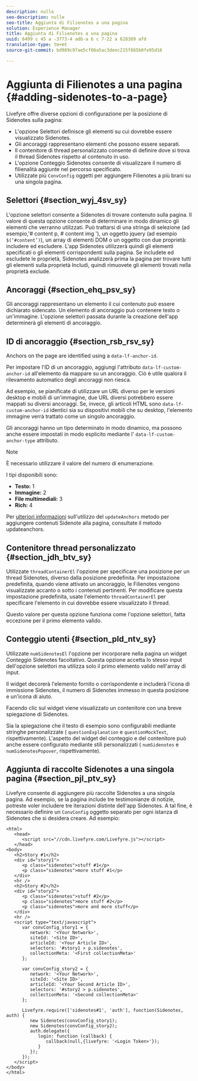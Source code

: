 ```yaml
---
description: nulle
seo-description: nulle
seo-title: Aggiunta di Filienotes a una pagina
solution: Experience Manager
title: Aggiunta di Filienotes a una pagina
uuid: 6499 c 45 a -3773-4 adb-a 6 c 7-22 a 628309 afd
translation-type: tm+mt
source-git-commit: bd989c97ae5cf06a5ac3deec215f865b0fe95d16

---
```



# Aggiunta di Filienotes a una pagina {#adding-sidenotes-to-a-page}

Livefyre offre diverse opzioni di configurazione per la posizione di Sidenotes sulla pagina:

* L'opzione Selettori definisce gli elementi su cui dovrebbe essere visualizzato Sidenotes.
* Gli ancoraggi rappresentano elementi che possono essere separati.
* Il contenitore di thread personalizzato consente di definire dove si trova il thread Sidenotes rispetto al contenuto in uso.
* L'opzione Conteggio Sidenotes consente di visualizzare il numero di filienalità aggiunte nel percorso specificato.
* Utilizzate più `ConvConfig` oggetti per aggiungere Filienotes a più brani su una singola pagina.

## Selettori {#section_wyj_4sv_sy}

L'opzione selettori consente a Sidenotes di trovare contenuto sulla pagina. Il valore di questa opzione consente di determinare in modo dinamico gli elementi che verranno utilizzati. Può trattarsi di una stringa di selezione (ad esempio,'# content p, # content img '), un oggetto jquery (ad esempio `$(‘#content’)`), un array di elementi DOM o un oggetto con due proprietà: includere ed escludere. L'app Sidenotes utilizzerà quindi gli elementi specificati o gli elementi corrispondenti sulla pagina. Se includete ed escludete le proprietà, Sidenotes analizzerà prima la pagina per trovare tutti gli elementi sulla proprietà Includi, quindi rimuovete gli elementi trovati nella proprietà exclude.

## Ancoraggi {#section_ehq_psv_sy}

Gli ancoraggi rappresentano un elemento il cui contenuto può essere dichiarato sidencato. Un elemento di ancoraggio può contenere testo o un'immagine. L'opzione selettori passata durante la creazione dell'app determinerà gli elementi di ancoraggio.

## ID di ancoraggio {#section_rsb_rsv_sy}

Anchors on the page are identified using a `data-lf-anchor-id`.

Per impostare l'ID di un ancoraggio, aggiungi l'attributo `data-lf-custom-anchor-id` all'elemento da mappare su un ancoraggio. Ciò è utile qualora il rilevamento automatico degli ancoraggi non riesca.

Ad esempio, se pianificate di utilizzare un URL diverso per le versioni desktop e mobili di un'immagine, due URL diversi potrebbero essere mappati su diversi ancoraggi. Se, invece, gli articoli HTML sono `data-lf-custom-anchor-id` identici sia su dispositivi mobili che su desktop, l'elemento immagine verrà trattato come un singolo ancoraggio.

Gli ancoraggi hanno un tipo determinato in modo dinamico, ma possono anche essere impostati in modo esplicito mediante l' `data-lf-custom-anchor-type` attributo.

>[!NOTE]
>
>È necessario utilizzare il valore del numero di enumerazione.

I tipi disponibili sono:

* **Testo:** 1
* **Immagine:** 2
* **File multimediali:** 3
* **Rich:** 4

Per [ulteriori informazioni](/help/implementation/c-app-integrations/c-sidenotes-integration/update-anchors-method.md) sull'utilizzo del `updateAnchors` metodo per aggiungere contenuti Sidenote alla pagina, consultate il metodo updateanchors.

## Contenitore thread personalizzato {#section_jdh_btv_sy}

Utilizzate `threadContainerEl` l'opzione per specificare una posizione per un thread Sidenotes, diverso dalla posizione predefinita. Per impostazione predefinita, quando viene attivato un ancoraggio, le Filienotes vengono visualizzate accanto o sotto i contenuti pertinenti. Per modificare questa impostazione predefinita, usate l'elemento `threadContainerEl` per specificare l'elemento in cui dovrebbe essere visualizzato il thread.

Questo valore per questa opzione funziona come l'opzione selettori, fatta eccezione per il primo elemento valido.

## Conteggio utenti {#section_pld_ntv_sy}

Utilizzate `numSidenotesEl` l'opzione per incorporare nella pagina un widget Conteggio Sidenotes facoltativo. Questa opzione accetta lo stesso input dell'opzione selettori ma utilizza solo il primo elemento valido nell'array di input.

Il widget decorerà l'elemento fornito o corrispondente e includerà l'icona di immissione Sidenotes, il numero di Sidenotes immesso in questa posizione e un'icona di aiuto.

Facendo clic sul widget viene visualizzato un contenitore con una breve spiegazione di Sidenotes.

Sia la spiegazione che il testo di esempio sono configurabili mediante stringhe personalizzate ( `questionExplanation` e `questionMockText`, rispettivamente). L'aspetto del widget del conteggio e del contenitore può anche essere configurato mediante stili personalizzati ( `numSidenotes` e `numSidenotesPopover`, rispettivamente).

## Aggiunta di raccolte Sidenotes a una singola pagina {#section_pjl_ptv_sy}

Livefyre consente di aggiungere più raccolte Sidenotes a una singola pagina. Ad esempio, se la pagina include tre testimonianze di notizie, potreste voler includere tre iterazioni distinte dell'app Sidenotes. A tal fine, è necessario definire un `ConvConfig` oggetto separato per ogni istanza di Sidenotes che si desidera creare. Ad esempio:

```
<html> 
   <head> 
      <script src="//cdn.livefyre.com/Livefyre.js"></script> 
   </head> 
<body> 
   <h2>Story #1</h2> 
   <div id="story1"> 
      <p class="sidenotes">stuff #1</p> 
      <p class="sidenotes">more stuff #1</p> 
   </div> 
   <hr /> 
   <h2>Story #2</h2> 
   <div id="story2"> 
      <p class="sidenotes">stuff #2</p> 
      <p class="sidenotes">more stuff #2</p> 
      <p class="sidenotes">more and more stuff</p> 
   </div> 
   <hr /> 
   <script type="text/javascript"> 
      var convConfig_story1 = { 
         network: '<Your Network>', 
         siteId: '<Site ID>', 
         articleId: '<Your Article ID>', 
         selectors: '#story1 > p.sidenotes', 
         collectionMeta: '<First collectionMeta>' 
      }; 
  
      var convConfig_story2 = { 
         network: '<Your Network>', 
         siteId: '<Site ID>', 
         articleId: '<Your Second Article ID>', 
         selectors: '#story2 > p.sidenotes', 
         collectionMeta: '<Second collectionMeta>' 
      }; 
  
      Livefyre.require(['sidenotes#1', 'auth'], function(Sidenotes, auth) { 
         new Sidenotes(convConfig_story1); 
         new Sidenotes(convConfig_story2); 
         auth.delegate({ 
            login: function (callback) { 
               callback(null,{livefyre: '<Login Token>'}); 
            } 
         }); 
      }); 
   </script> 
</body> 
</html>
```
